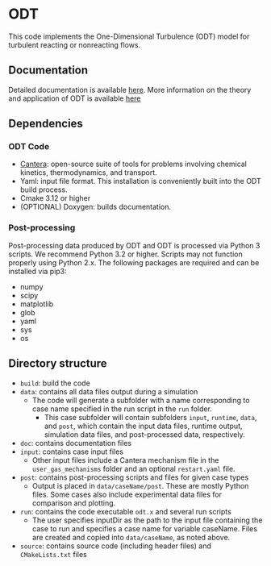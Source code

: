 # ODT ##################

This code implements the One-Dimensional Turbulence (ODT) model for turbulent reacting or
nonreacting flows. 

## Documentation ########
Detailed documentation is available [here](https://ignite.byu.edu/ODT_documentation). 
More information on the theory and application of ODT is available
[here](https://ignite.byu.edu/ODT_documentation/odt_theory.html)

<!--
The following two papers discussing theory and application of the code are available. Additional papers are available [here](http://ignite.byu.edu/publications.html).
   * [D. Lignell et al., One-dimensioanl turbulence modeling for cylindrical and spherical flows: model formulation and application, Theoretical and Computational Fluid Dynamics, 32:495-520](https://ignite.byu.edu/public/Lignell_2018.pdf)
   * [D. Lignell et al., Mesh adaption for efficient multiscale implementation of one-dimensional turbulence, Theoretical and Computational Fluid Dynamics, 27:273-295 (2013)](https://ignite.byu.edu/public/ODTmethod.pdf)
-->

## Dependencies #################

### ODT Code
* [Cantera](http://cantera.org): open-source suite of tools for problems involving chemical kinetics, thermodynamics, and transport.
* Yaml: input file format. This installation is conveniently built into the ODT build process. 
* Cmake 3.12 or higher
* (OPTIONAL) Doxygen: builds documentation. 

### Post-processing #############
Post-processing data produced by ODT and ODT is processed via Python 3 scripts. We recommend Python 3.2 or higher. Scripts may not function properly using Python 2.x. The following packages are required and can be installed via pip3:
* numpy
* scipy
* matplotlib
* glob
* yaml
* sys
* os

## Directory structure ###########
* `build`: build the code
* `data`: contains all data files output during a simulation
    * The code will generate a subfolder with a name corresponding to case name specified in the run script in the `run` folder.
        * This case subfolder will contain subfolders `input`, `runtime`, `data`, and `post`, which contain the input data files, runtime output, simulation data files, and post-processed data, respectively.
* `doc`: contains documentation files
* `input`: contains case input files
    * Other input files include a Cantera mechanism file in the `user_gas_mechanisms` folder and an optional `restart.yaml` file.
* `post`: contains post-processing scripts and files for given case types
   * Output is placed in `data/caseName/post`. These are mostly Python files. Some cases also include experimental data files for comparison and plotting.
* `run`: contains the code executable `odt.x` and several run scripts 
    * The user specifies inputDir as the path to the input file containing the case to run and specifies a case name for variable caseName. Files are created and copied into `data/caseName`, as noted above.
* `source`: contains source code (including header files) and `CMakeLists.txt` files

